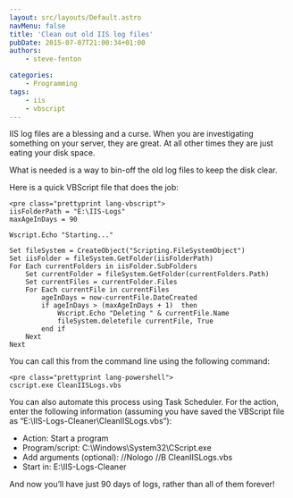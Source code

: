 ```yaml
---
layout: src/layouts/Default.astro
navMenu: false
title: 'Clean out old IIS log files'
pubDate: 2015-07-07T21:00:34+01:00
authors:
    - steve-fenton

categories:
    - Programming
tags:
    - iis
    - vbscript
---
```


IIS log files are a blessing and a curse. When you are investigating something on your server, they are great. At all other times they are just eating your disk space.

What is needed is a way to bin-off the old log files to keep the disk clear.

Here is a quick VBScript file that does the job:

```
<pre class="prettyprint lang-vbscript">
iisFolderPath = "E:\IIS-Logs"
maxAgeInDays = 90

Wscript.Echo "Starting..."

Set fileSystem = CreateObject("Scripting.FileSystemObject")
Set iisFolder = fileSystem.GetFolder(iisFolderPath)
For Each currentFolders in iisFolder.SubFolders
    Set currentFolder = fileSystem.GetFolder(currentFolders.Path)
    Set currentFiles = currentFolder.Files
    For Each currentFile in currentFiles
        ageInDays = now-currentFile.DateCreated
        if ageInDays > (maxAgeInDays + 1)  then
            Wscript.Echo "Deleting " & currentFile.Name
            fileSystem.deletefile currentFile, True
        end if
    Next
Next
```
You can call this from the command line using the following command:

```
<pre class="prettyprint lang-powershell">
cscript.exe CleanIISLogs.vbs
```
You can also automate this process using Task Scheduler. For the action, enter the following information (assuming you have saved the VBScript file as “E:\\IIS-Logs-Cleaner\\CleanIISLogs.vbs”):

- Action: Start a program
- Program/script: C:\\Windows\\System32\\CScript.exe
- Add arguments (optional): //Nologo //B CleanIISLogs.vbs
- Start in: E:\\IIS-Logs-Cleaner

And now you’ll have just 90 days of logs, rather than all of them forever!